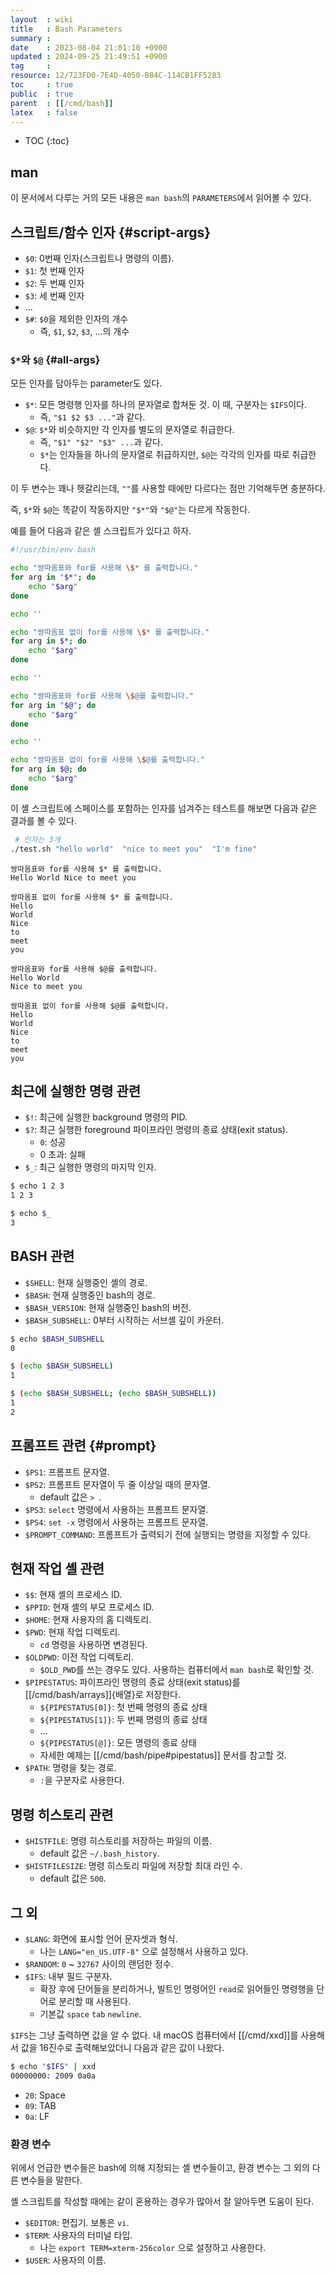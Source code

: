 ```yaml
---
layout  : wiki
title   : Bash Parameters
summary : 
date    : 2023-08-04 21:01:10 +0900
updated : 2024-09-25 21:49:51 +0900
tag     : 
resource: 12/723FD0-7E4D-4050-B84C-114CB1FF5283
toc     : true
public  : true
parent  : [[/cmd/bash]]
latex   : false
---
```

* TOC
{:toc}

## man

이 문서에서 다루는 거의 모든 내용은 `man bash`의 `PARAMETERS`에서 읽어볼 수 있다.

## 스크립트/함수 인자 {#script-args}

- `$0`: 0번째 인자(스크립트나 명령의 이름).
- `$1`: 첫 번째 인자
- `$2`: 두 번째 인자
- `$3`: 세 번째 인자
- ...
- `$#`: `$0`을 제외한 인자의 개수
    - 즉, `$1`, `$2`, `$3`, ...의 개수

### `$*`와 `$@` {#all-args}

모든 인자를 담아두는 parameter도 있다.

- `$*`: 모든 명령행 인자를 하나의 문자열로 합쳐둔 것. 이 때, 구분자는 `$IFS`이다.
    - 즉, `"$1 $2 $3 ..."`과 같다.
- `$@`: `$*`와 비슷하지만 각 인자를 별도의 문자열로 취급한다.
    - 즉, `"$1" "$2" "$3" ...`과 같다.
    - `$*`는 인자들을 하나의 문자열로 취급하지만, `$@`는 각각의 인자를 따로 취급한다.

이 두 변수는 꽤나 헷갈리는데, `""`를 사용할 때에만 다르다는 점만 기억해두면 충분하다.

즉, `$*`와 `$@`는 똑같이 작동하지만 `"$*"`와 `"$@"`는 다르게 작동한다.

예를 들어 다음과 같은 셸 스크립트가 있다고 하자.

```bash
#!/usr/bin/env bash

echo "쌍따옴표와 for를 사용해 \$* 를 출력합니다."
for arg in "$*"; do
    echo "$arg"
done

echo ''

echo "쌍따옴표 없이 for를 사용해 \$* 를 출력합니다."
for arg in $*; do
    echo "$arg"
done

echo ''

echo "쌍따옴표와 for를 사용해 \$@를 출력합니다."
for arg in "$@"; do
    echo "$arg"
done

echo ''

echo "쌍따옴표 없이 for를 사용해 \$@를 출력합니다."
for arg in $@; do
    echo "$arg"
done
```

이 셸 스크립트에 스페이스를 포함하는 인자를 넘겨주는 테스트를 해보면 다음과 같은 결과를 볼 수 있다.

```bash
 # 인자는 3개
./test.sh "hello world"  "nice to meet you"  "I'm fine"
```

```
쌍따옴표와 for를 사용해 $* 를 출력합니다.
Hello World Nice to meet you

쌍따옴표 없이 for를 사용해 $* 를 출력합니다.
Hello
World
Nice
to
meet
you

쌍따옴표와 for를 사용해 $@를 출력합니다.
Hello World
Nice to meet you

쌍따옴표 없이 for를 사용해 $@를 출력합니다.
Hello
World
Nice
to
meet
you
```

## 최근에 실행한 명령 관련

- `$!`: 최근에 실행한 background 명령의 PID.
- `$?`: 최근 실행한 foreground 파이프라인 명령의 종료 상태(exit status).
    - `0`: 성공
    - 0 초과: 실패
- `$_`: 최근 실행한 명령의 마지막 인자.

```bash
$ echo 1 2 3
1 2 3

$ echo $_
3
```

## BASH 관련

- `$SHELL`: 현재 실행중인 셸의 경로.
- `$BASH`: 현재 실행중인 bash의 경로.
- `$BASH_VERSION`: 현재 실행중인 bash의 버전.
- `$BASH_SUBSHELL`: 0부터 시작하는 서브셸 깊이 카운터.

```bash
$ echo $BASH_SUBSHELL
0

$ (echo $BASH_SUBSHELL)
1

$ (echo $BASH_SUBSHELL; (echo $BASH_SUBSHELL))
1
2
```

## 프롬프트 관련 {#prompt}

- `$PS1`: 프롬프트 문자열.
- `$PS2`: 프롬프트 문자열이 두 줄 이상일 때의 문자열.
    - default 값은 `> `.
- `$PS3`: `select` 명령에서 사용하는 프롬프트 문자열.
- `$PS4`: `set -x` 명령에서 사용하는 프롬프트 문자열.
- `$PROMPT_COMMAND`: 프롬프트가 출력되기 전에 실행되는 명령을 지정할 수 있다.

## 현재 작업 셸 관련

- `$$`: 현재 셸의 프로세스 ID.
- `$PPID`: 현재 셸의 부모 프로세스 ID.
- `$HOME`: 현재 사용자의 홈 디렉토리.
- `$PWD`: 현재 작업 디렉토리.
    - `cd` 명령을 사용하면 변경된다.
- `$OLDPWD`: 이전 작업 디렉토리.
    - `$OLD_PWD`를 쓰는 경우도 있다. 사용하는 컴퓨터에서 `man bash`로 확인할 것.
- `$PIPESTATUS`: 파이프라인 명령의 종료 상태(exit status)를 [[/cmd/bash/arrays]]{배열}로 저장한다.
    - `${PIPESTATUS[0]}`: 첫 번째 명령의 종료 상태
    - `${PIPESTATUS[1]}`: 두 번째 명령의 종료 상태
    - ...
    - `${PIPESTATUS[@]}`: 모든 명령의 종료 상태
    - 자세한 예제는 [[/cmd/bash/pipe#pipestatus]] 문서를 참고할 것.
- `$PATH`: 명령을 찾는 경로.
    - `:`을 구분자로 사용한다.

## 명령 히스토리 관련

- `$HISTFILE`: 명령 히스토리를 저장하는 파일의 이름.
    - default 값은 `~/.bash_history`.
- `$HISTFILESIZE`: 명령 히스토리 파일에 저장할 최대 라인 수.
    - default 값은 `500`.

## 그 외

- `$LANG`: 화면에 표시할 언어 문자셋과 형식.
    - 나는 `LANG="en_US.UTF-8"` 으로 설정해서 사용하고 있다.
- `$RANDOM`: `0` ~ `32767` 사이의 랜덤한 정수.
- `$IFS`: 내부 필드 구분자.
    - 확장 후에 단어들을 분리하거나, 빌트인 명령어인 `read`로 읽어들인 명령행을 단어로 분리할 때 사용된다.
    - 기본값 `space` `tab` `newline`.

`$IFS`는 그냥 출력하면 값을 알 수 없다. 내 macOS 컴퓨터에서 [[/cmd/xxd]]를 사용해서 값을 16진수로 출력해보았더니 다음과 같은 값이 나왔다.

```bash
$ echo "$IFS" | xxd
00000000: 2009 0a0a
```

- `20`: Space
- `09`: TAB
- `0a`: LF

### 환경 변수

위에서 언급한 변수들은 bash에 의해 지정되는 셸 변수들이고, 환경 변수는 그 외의 다른 변수들을 말한다.

셸 스크립트를 작성할 때에는 같이 혼용하는 경우가 많아서 잘 알아두면 도움이 된다.

- `$EDITOR`: 편집기. 보통은 `vi`.
- `$TERM`: 사용자의 터미널 타입.
    - 나는 `export TERM=xterm-256color` 으로 설정하고 사용한다.
- `$USER`: 사용자의 이름.

